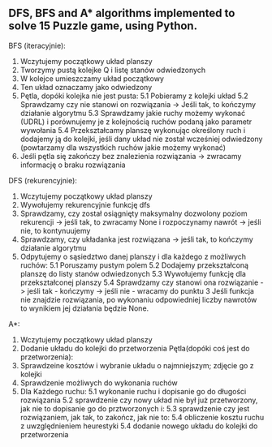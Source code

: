 DFS, BFS and A* algorithms implemented to solve 15 Puzzle game, using Python.
---
BFS (iteracyjnie):
1. Wczytujemy początkowy układ planszy
2. Tworzymy pustą kolejke Q i listę stanów odwiedzonych
3. W kolejce umieszczamy układ początkowy
4. Ten układ oznaczamy jako odwiedzony
5. Pętla, dopóki kolejka nie jest pusta:
	5.1 Pobieramy z kolejki układ
	5.2 Sprawdzamy czy nie stanowi on rozwiązania
    -> Jeśli tak, to kończymy działanie algorytmu
	5.3 Sprawdzamy jakie ruchy możemy wykonać (UDRL) i
	porównujemy je z kolejnością ruchów podaną jako 
	parametr wywołania
	5.4 Przekształcamy planszę wykonując określony ruch i 
	dodajemy ją do kolejki, jeśli dany układ nie został 
	wcześniej odwiedzony (powtarzamy dla wszystkich ruchów
	jakie możemy wykonać) 
6. Jeśli pętla się zakończy bez znalezienia rozwiązania 
-> zwracamy informację o braku rozwiązania

DFS (rekurencyjnie):
1. Wczytujemy początkowy układ planszy
2. Wywołujemy rekurencyjnie funkcję dfs
3. Sprawdzamy, czy został osiągnięty maksymalny dozwolony poziom
rekurencji 
-> jeśli tak, to zwracamy None i rozpoczynamy nawrót
-> jeśli nie, to kontynuujemy
4. Sprawdzamy, czy układanka jest rozwiązana
-> jeśli tak, to kończymy działanie algorytmu
5. Odpytujemy o sąsiedztwo danej planszy i dla każdego z 
możliwych ruchów:
    5.1 Poruszamy pustym polem
    5.2 Dodajemy przekształconą planszę do listy stanów odwiedzonych
    5.3 Wywołujemy funkcję dla przekształconej planszy
    5.4 Sprawdzamy czy stanowi ona rozwiązanie 
    -> jeśli tak - kończymy
    -> jeśli nie - wracamy do punktu 3 
Jeśli funkcja nie znajdzie rozwiązania, po wykonaniu odpowiedniej
liczby nawrotów to wynikiem jej działania będzie None.

A*:
1. Wczytujemy początkowy układ planszy
2. Dodanie układu do kolejki do przetworzenia
Pętla(dopóki coś jest do przetworzenia):
3. Sprawdzeine kosztów i wybranie układu o najmniejszym; zdjęcie go z kolejki
4. Sprawdzenie możliwych do wykonania ruchów
5. Dla Każdego ruchu:
	5.1 wykonanie ruchu i dopisanie go do długości rozwiązania
	5.2 sprawdzenie czy nowy układ nie był już przetworzony, jak nie to dopisanie go do prztworzonych i:
	5.3 sprawdzenie czy jest rozwiązaniem, jak tak, to zakończ, jak nie to:
	5.4 obliczenie kosztu ruchu z uwzględnieniem heurestyki
	5.4 dodanie nowego układu do kolejki do przetworzenia